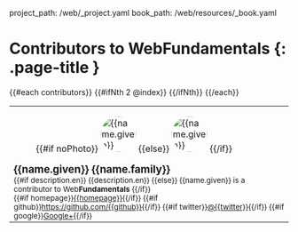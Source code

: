 project_path: /web/_project.yaml
book_path: /web/resources/_book.yaml


<style>
.wf-byline h3 {margin: 0;}
.wf-byline .attempt-left {margin: 0 16px 16px 0;}
.wf-byline img {border-radius: 100%; width: 64px;}
.wf-byline .wf-byline-desc {font-size: smaller;}
.wf-byline .wf-byline-social {font-size: smaller;}
</style>

# Contributors to WebFundamentals {: .page-title }

<table class="columns responsive">
  <tr>
    {{#each contributors}}
    <td class="wf-byline" id="{{@key}}">
      <div class="attempt-left">
        <figure>
          {{#if noPhoto}}
            <img src="/web/images/contributors/no-photo.jpg" alt="{{name.given}} {{name.family}}">
          {{else}}
            <img src="/web/images/contributors/{{@key}}.jpg" alt="{{name.given}} {{name.family}}">
          {{/if}}
        </figure>
      </div>
      <section class="wf-byline-meta">
        <h3>{{name.given}} {{name.family}}</h3>
        <div class="wf-byline-desc">
          {{#if description.en}}
            {{description.en}}
          {{else}}
            {{name.given}} is a contributor to Web<b>Fundamentals</b>
          {{/if}}
        </div>
        <!--
        <div class="wf-roles">
          Roles:
          {{#inArray role "engineer"}}<span class="material-icons">bug report</span>{{/inArray}}
          {{#inArray role "author"}}<span class="material-icons">create</span>{{/inArray}}
          {{#inArray role "contributor"}}<span class="material-icons">feedback</span>{{/inArray}}
          {{#inArray role "translator"}}<span class="material-icons">language</span>{{/inArray}}
        </div>
        -->
        <div class="wf-byline-social">
          {{#if homepage}}<a href="{{homepage}}" class="wf-homepage">{{homepage}}</a>{{/if}}
          {{#if github}}<a href="https://github.com/{{github}}" class="wf-homepage">https://github.com/{{github}}</a>{{/if}}
          {{#if twitter}}<a href="https://twitter.com/{{twitter}}" class="wf-twitter">@{{twitter}}</a>{{/if}}
          {{#if google}}<a href="https://plus.google.com/{{google}}" class="wf-googleplus">Google+</a>{{/if}}
        </div>
      </section>
    </td>
    {{#ifNth 2 @index}}
    </tr>
    <tr>
    {{/ifNth}}
    {{/each}}
</table>
